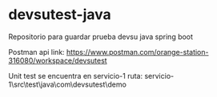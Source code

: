 # devsutest-java
Repositorio para guardar prueba devsu java spring boot


Postman api link: https://www.postman.com/orange-station-316080/workspace/devsutest

Unit test se encuentra en servicio-1 ruta: servicio-1\src\test\java\com\devsutest\demo

